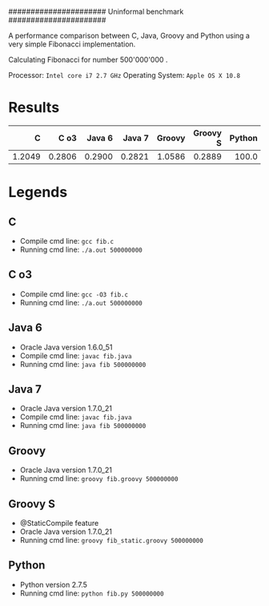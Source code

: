 ######################
Uninformal benchmark
######################

A performance comparison between C, Java, Groovy and Python using a very simple Fibonacci implementation. 

Calculating Fibonacci for number 500'000'000 .

Processor: `Intel core i7 2.7 GHz`
Operating System: `Apple OS X 10.8`


Results 
=========
 
  C   | C o3   | Java 6 | Java 7 | Groovy | Groovy S | Python  |
-----:|-------:|-------:|-------:|-------:|---------:|--------:|   
1.2049| 0.2806 | 0.2900 | 0.2821 | 1.0586 | 0.2889   | 100.0   |



Legends
========

C
-- 
* Compile cmd line: ``gcc fib.c``
* Running cmd line: ``./a.out 500000000``


C o3 
-- 
* Compile cmd line: ``gcc -O3 fib.c``
* Running cmd line: ``./a.out 500000000``

Java 6 
--------

* Oracle Java version 1.6.0_51
* Compile cmd line: ``javac fib.java``
* Running cmd line: ``java fib 500000000``


Java 7 
--------
* Oracle Java version 1.7.0_21
* Compile cmd line: ``javac fib.java``
* Running cmd line: ``java fib 500000000``


Groovy 
-------
* Oracle Java version 1.7.0_21
* Running cmd line: ``groovy fib.groovy 500000000``

Groovy S 
----------
* @StaticCompile feature
* Oracle Java version 1.7.0_21
* Running cmd line: ``groovy fib_static.groovy 500000000``

Python
-------
* Python version 2.7.5
* Running cmd line: ``python fib.py 500000000``




